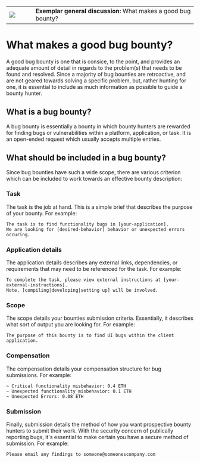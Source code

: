 <table>
<td width=100>
<img src='https://raw.githubusercontent.com/gitcoinco/gitcoinco/master/img/helmet.png'/>
</td>
<td width=800>
  <strong>Exemplar general discussion:</strong> What makes a good bug bounty?
</td>
</table>

# What makes a good bug bounty? 
A good bug bounty is one that is consice, to the point, and provides an adequate amount of detail in regards to the problem(s) that needs to be found and resolved. Since a majority of bug bounties are retroactive, and are not geared towards solving a specific problem, but, rather hunting for one, it is essential to include as much information as possible to guide a bounty hunter. 

## What is a bug bounty?
A bug bounty is essentially a bounty in which bounty hunters are rewarded for finding bugs or vulnerabilities within a platform, application, or task. It is an open-ended request which usually accepts multiple entries. 

## What should be included in a bug bounty?
Since bug bounties have such a wide scope, there are various criterion which can be included to work towards an effective bounty description: 

### Task
The task is the job at hand. This is a simple brief that describes the purpose of your bounty. For example:

```
The task is to find functionality bugs in [your-application]. 
We are looking for [desired-behavior] behavior or unexpected errors occuring.
```
### Application details
The application details describes any external links, dependencies, or requirements that may need to be referenced for the task. For example: 

```
To complete the task, please view external instructions at [your-external-instructions].
Note, [compiling|developing|setting up] will be involved.
```

### Scope
The scope details your bounties submission criteria. Essentially, it describes what sort of output you are looking for. For example: 

```
The purpose of this bounty is to find UI bugs within the client application.
```

### Compensation
The compensation details your compensation structure for bug submissions. For example:

```
~ Critical functionality misbehavior: 0.4 ETH 
~ Unexpected functionality misbehavior: 0.1 ETH 
~ Unexpected Errors: 0.08 ETH
```

### Submission
Finally, submission details the method of how you want prospective bounty hunters to submit their work. With the security concern of publically reporting bugs, it's essential to make certain you have a secure method of submission. For example:

```
Please email any findings to someone@someonescompany.com
```
